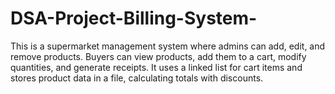 # DSA-Project-Billing-System-
This is a supermarket management system where admins can add, edit, and remove products. Buyers can view products, add them to a cart, modify quantities, and generate receipts. It uses a linked list for cart items and stores product data in a file, calculating totals with discounts.
